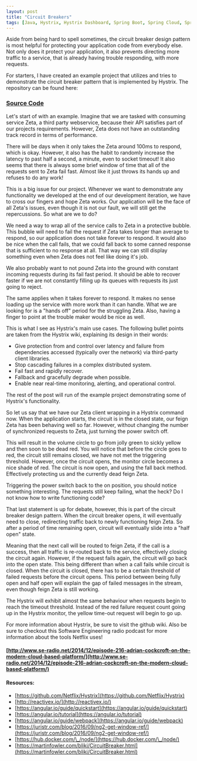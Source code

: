 ```yaml
---
layout: post
title: "Circuit Breakers"
tags: [Java, Hystrix, Hystrix Dashboard, Spring Boot, Spring Cloud, Spring MVC, Angular, Webpack, ReactiveX, Node.js, Latency, Netflix OSS, Circuit Breaker]
---
```

Aside from being hard to spell sometimes, the circuit breaker design pattern is most helpful for protecting your application code from everybody else.
Not only does it protect your application, it also prevents directing more traffic to a service, that is already having trouble responding, with more requests.

For starters, I have created an example project that utilizes and tries to demonstrate the circuit breaker pattern that is implemented by Hystrix.
The repository can be found here:

### [Source Code](https://github.com/Unthrottled/circuit-breaker)

Let's start of with an example.
Imagine that we are tasked with consuming service Zeta, a third party webservice, because their API satisfies part of our projects requirements.
However, Zeta does not have an outstanding track record in terms of performance.

There will be days when it only takes the Zeta around 100ms to respond, which is okay. 
However, it also has the habit to randomly increase the latency to past half a second, a minute, even to socket timeout!
It also seems that there is always some brief window of time that all of the requests sent to Zeta fail fast.
Almost like it just throws its hands up and refuses to do any work!

This is a big issue for our project. 
Whenever we want to demonstrate any functionality we developed at the end of our development iteration, we have to cross our fingers and hope Zeta works.
Our application will be the face of all Zeta's issues, even though it is not our fault, we will still get the repercussions.
So what are we to do? 

We need a way to wrap all of the service calls to Zeta in a protective bubble.
This bubble will need to fail the request if Zeta takes longer than average to respond, so our application does not take forever to respond.
It would also be nice when the call fails, that we could fall back to some canned response that is sufficient to no response at all.
That way we can still display something even when Zeta does not feel like doing it's job.

We also probably want to not pound Zeta into the ground with constant incoming requests during its fail fast period.
It should be able to recover faster if we are not constantly filling up its queues with requests its just going to reject.

The same applies when it takes forever to respond.
It makes no sense loading up the service with more work than it can handle.
What we are looking for is a "hands off" period for the struggling Zeta.
Also, having a finger to point at the trouble maker would be nice as well.

This is what I see as Hystrix's main use cases. The following bullet points are taken from the Hystrix wiki, explaining its design in their words:

- Give protection from and control over latency and failure from dependencies accessed (typically over the network) via third-party client libraries.
- Stop cascading failures in a complex distributed system.
- Fail fast and rapidly recover.
- Fallback and gracefully degrade when possible.
- Enable near real-time monitoring, alerting, and operational control.

The rest of the post will run of the example project demonstrating some of Hystrix's functionality.

So let us say that we have our Zeta client wrapping in a Hystrix command now.
When the application starts, the circuit is in the closed state, our feign Zeta has been behaving well so far.
However, without changing the number of synchronized requests to Zeta, just turning the power switch off.

This will result in the volume circle to go from jolly green to sickly yellow and then soon to be dead red.
You will notice that before the circle goes to red, the circuit still remains closed, we have not met the triggering threshold.
However, once the circuit opens, the monitor circle becomes a nice shade of red.
The circuit is now open, and using the fall back method.
Effectively protecting us and the currently dead feign Zeta.

Triggering the power switch back to the on position, you should notice something interesting.
The requests still keep failing, what the heck?
Do I not know how to write functioning code?

That last statement is up for debate, however, this is part of the circuit breaker design pattern.
When the circuit breaker opens, it will eventually need to close, redirecting traffic back to newly functioning feign Zeta.
So after a period of time remaining open, circuit will eventually slide into a "half open" state.

Meaning that the next call will be routed to feign Zeta, if the call is a success, then all traffic is re-routed back to the service, effectively closing the circuit again.
However, if the request fails again, the circuit will go back into the open state.
This being different than when a call fails while circuit is closed.
When the circuit is closed, there has to be a certain threshold of failed requests before the circuit opens.
This period between being fully open and half open will explain the gap of failed messages in the stream, even though feign Zeta is still working.

The Hystrix will exhibit almost the same behaviour when requests begin to reach the timeout threshold.
Instead of the red failure request count going up in the Hystrix monitor, the yellow time-out request will begin to go up.

For more information about Hystrix, be sure to visit the github wiki.
Also be sure to checkout this Software Engineering radio podcast for more information about the tools Netflix uses!

#### [http://www.se-radio.net/2014/12/episode-216-adrian-cockcroft-on-the-modern-cloud-based-platform/](http://www.se-radio.net/2014/12/episode-216-adrian-cockcroft-on-the-modern-cloud-based-platform/)


#### Resources:

- [https://github.com/Netflix/Hystrix](https://github.com/Netflix/Hystrix)
- [http://reactivex.io/](http://reactivex.io/)
- [https://angular.io/guide/quickstart](https://angular.io/guide/quickstart)
- [https://angular.io/tutorial](https://angular.io/tutorial)
- [https://angular.io/guide/webpack](https://angular.io/guide/webpack)
- [https://juristr.com/blog/2016/09/ng2-get-window-ref/](https://juristr.com/blog/2016/09/ng2-get-window-ref/)
- [https://hub.docker.com/\_/node/](https://hub.docker.com/\_/node/)
- [https://martinfowler.com/bliki/CircuitBreaker.html](https://martinfowler.com/bliki/CircuitBreaker.html)
